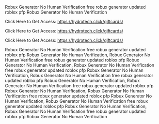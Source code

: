 Robux Generator No Human Verification free robux generator updated roblox pfp Robux Generator No Human Verification

Click Here to Get Access: https://hydrotech.click/giftcards/

Click Here to Get Access: https://hydrotech.click/giftcards/

Click Here to Get Access: https://hydrotech.click/giftcards/

Robux Generator No Human Verification free robux generator updated roblox pfp Robux Generator No Human Verification, Robux Generator No Human Verification free robux generator updated roblox pfp Robux Generator No Human Verification, Robux Generator No Human Verification free robux generator updated roblox pfp Robux Generator No Human Verification, Robux Generator No Human Verification free robux generator updated roblox pfp Robux Generator No Human Verification, Robux Generator No Human Verification free robux generator updated roblox pfp Robux Generator No Human Verification, Robux Generator No Human Verification free robux generator updated roblox pfp Robux Generator No Human Verification, Robux Generator No Human Verification free robux generator updated roblox pfp Robux Generator No Human Verification, Robux Generator No Human Verification free robux generator updated roblox pfp Robux Generator No Human Verification
